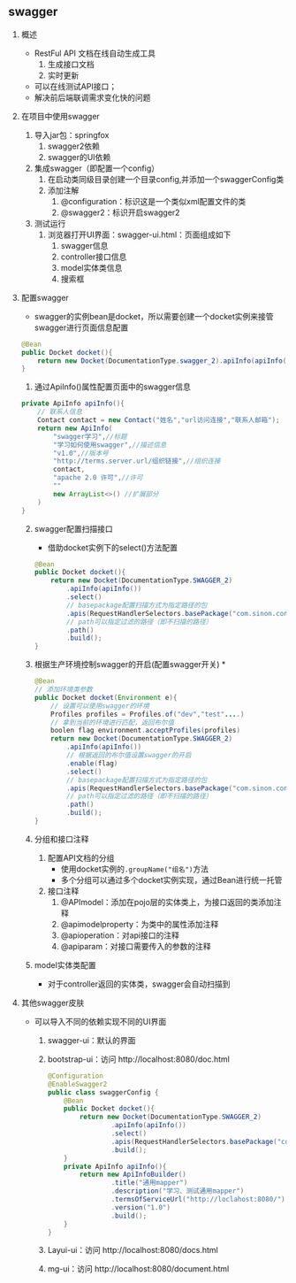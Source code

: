 ## swagger
1. 概述
    * RestFul API 文档在线自动生成工具
        1. 生成接口文档
        2. 实时更新
    * 可以在线测试API接口；
    * 解决前后端联调需求变化快的问题

2. 在项目中使用swagger
    1. 导入jar包：springfox
        1. swagger2依赖
        2. swagger的UI依赖
    2. 集成swagger（即配置一个config）
        1. 在启动类同级目录创建一个目录config,并添加一个swaggerConfig类
        2. 添加注解
            1. @configuration：标识这是一个类似xml配置文件的类
            2. @swagger2：标识开启swagger2
    3. 测试运行
        1. 浏览器打开UI界面：swagger-ui.html：页面组成如下
            1. swagger信息
            2. controller接口信息
            3. model实体类信息
            4. 搜索框

3. 配置swagger
    * swagger的实例bean是docket，所以需要创建一个docket实例来接管swagger进行页面信息配置
    ```java
    @Bean
    public Docket docket(){
        return new Docket(DocumentationType.swagger_2).apiInfo(apiInfo());
    }
    ```
    1. 通过ApiInfo()属性配置页面中的swagger信息
    ```java
    private ApiInfo apiInfo(){
        // 联系人信息
        Contact contact = new Contact("姓名","url访问连接","联系人邮箱");
        return new ApiInfo(
            "swagger学习",//标题
            "学习如何使用swagger",//描述信息
            "v1.0",//版本号
            "http://terms.server.url/组织链接",//组织连接
            contact,
            "apache 2.0 许可",//许可
            ""
            new ArrayList<>() //扩展部分
        )
    }
    ```
    2. swagger配置扫描接口
        * 借助docket实例下的select()方法配置
        ```java
        @Bean
        public Docket docket(){
            return new Docket(DocumentationType.SWAGGER_2)
                .apiInfo(apiInfo())
                .select()
                // basepackage配置扫描方式为指定路径的包
                .apis(RequestHandlerSelectors.basePackage("com.sinon.controller"))
                // path可以指定过滤的路径（即不扫描的路径）
                .path()
                .build();
        }
        ```
    3. 根据生产环境控制swagger的开启(配置swagger开关)
        * 
        ```java
        @Bean
        // 添加环境类参数
        public Docket docket(Environment e){
            // 设置可以使用swagger的环境
            Profiles profiles = Profiles.of("dev","test"....)
            // 拿到当前的环境进行匹配，返回布尔值
            boolen flag environment.acceptProfiles(profiles)
            return new Docket(DocumentationType.SWAGGER_2)
                .apiInfo(apiInfo())
                // 根据返回的布尔值设置swagger的开启
                .enable(flag)
                .select()
                // basepackage配置扫描方式为指定路径的包
                .apis(RequestHandlerSelectors.basePackage("com.sinon.controller"))
                // path可以指定过滤的路径（即不扫描的路径）
                .path()
                .build();
        }
        ```
    4. 分组和接口注释
        1. 配置API文档的分组
            * 使用docket实例的`.groupName("组名")`方法
            * 多个分组可以通过多个docket实例实现，通过Bean进行统一托管
        2. 接口注释
            1. @APImodel：添加在pojo层的实体类上，为接口返回的类添加注释
            2. @apimodelproperty：为类中的属性添加注释
            3. @apioperation：对api接口的注释
            4. @apiparam：对接口需要传入的参数的注释
    5. model实体类配置
       
        * 对于controller返回的实体类，swagger会自动扫描到

4. 其他swagger皮肤
    * 可以导入不同的依赖实现不同的UI界面
        1. swagger-ui：默认的界面
        
        2. bootstrap-ui：访问 http://localhost:8080/doc.html
        
           ```Java
           @Configuration
           @EnableSwagger2
           public class swaggerConfig {
               @Bean
               public Docket docket(){
                   return new Docket(DocumentationType.SWAGGER_2)
                           .apiInfo(apiInfo())
                           .select()
                           .apis(RequestHandlerSelectors.basePackage("com.sinon.controller"))
                           .build();
               }
               private ApiInfo apiInfo(){
                   return new ApiInfoBuilder()
                           .title("通用mapper")
                           .description("学习、测试通用mapper")
                           .termsOfServiceUrl("http://loclahost:8080/")
                           .version("1.0")
                           .build();
               }
           }
           ```
        
        3. Layui-ui：访问 http://localhost:8080/docs.html
        
        4. mg-ui：访问 http://localhost:8080/document.html